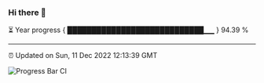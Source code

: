 ### Hi there 👋

⏳ Year progress { ████████████████████████████▁▁ } 94.39 %

---

⏰ Updated on Sun, 11 Dec 2022 12:13:39 GMT

![Progress Bar CI](https://github.com/Shyam-Makwana/GitHub-Actions-Demo/workflows/Progress%20Bar%20CI/badge.svg)
